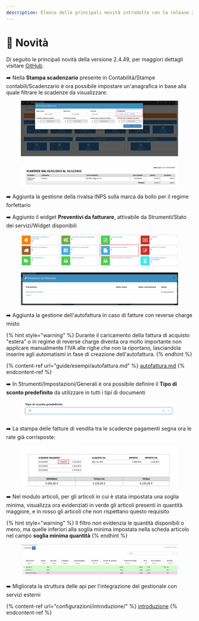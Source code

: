 ```yaml
---
description: Elenco delle principali novità introdotte con la release 2.4.49.
---
```


# 📣 Novità

Di seguito le principali novità della versione 2.4.49, per maggiori dettagli visitare [GitHub](https://github.com/devcode-it/openstamanager).

➡️ Nella **Stampa scadenzario** presente in Contabilità/Stampe contabili/Scadenzario è ora possibile impostare un'anagrafica in base alla quale filtrare le scadenze da visualizzare:

<figure><img src=".gitbook/assets/immagine (639).png" alt=""><figcaption></figcaption></figure>

<figure><img src=".gitbook/assets/immagine (641).png" alt=""><figcaption></figcaption></figure>

➡️ Aggiunta la gestione della rivalsa INPS sulla marca da bollo per il regime forfettario

➡️ Aggiunto il widget **Preventivi da fatturare**, attivabile da Strumenti/Stato dei servizi/Widget disponibili

<figure><img src=".gitbook/assets/immagine (642).png" alt=""><figcaption></figcaption></figure>

<figure><img src=".gitbook/assets/immagine (643).png" alt=""><figcaption></figcaption></figure>

➡️ Aggiunta la gestione dell'autofattura in caso di fatture con reverse charge misto

{% hint style="warning" %}
Durante il caricamento della fattura di acquisto "estera" o in regime di reverse charge diventa ora molto importante non applicare manualmente l'IVA alle righe che non la riportano, lasciandola inserire agli automatismi in fase di creazione dell'autofattura.
{% endhint %}

{% content-ref url="guide/esempi/autofattura.md" %}
[autofattura.md](guide/esempi/autofattura.md)
{% endcontent-ref %}

➡️ In Strumenti/Impostazioni/Generali è ora possibile definire il **Tipo di sconto predefinito** da utilizzare in tutti i tipi di documenti

<figure><img src=".gitbook/assets/immagine (644).png" alt=""><figcaption></figcaption></figure>

➡️ La stampa delle fatture di vendita tra le scadenze pagamenti segna ora le rate già corrisposte:

<figure><img src=".gitbook/assets/immagine (645).png" alt=""><figcaption></figcaption></figure>

➡️ Nel modulo articoli, per gli articoli in cui è stata impostata una soglia minima, visualizza ora evidenziati in verde gli articoli presenti in quantità maggiore, e in rosso gli articoli che non rispettano questo requisito

{% hint style="warning" %}
Il filtro non evidenzia le quantità disponibili o meno, ma quelle inferiori alla soglia minima impostata nella scheda articolo nel campo **soglia minima quantità**
{% endhint %}

<figure><img src=".gitbook/assets/immagine (646).png" alt=""><figcaption></figcaption></figure>

➡️ Migliorata la struttura delle api per l'integrazione del gestionale con servizi esterni



{% content-ref url="configurazioni/introduzione/" %}
[introduzione](configurazioni/introduzione/)
{% endcontent-ref %}
